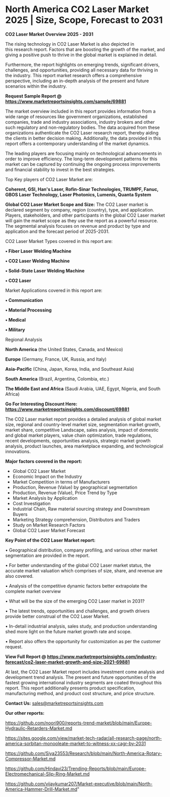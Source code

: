 # North America CO2 Laser Market 2025 | Size, Scope, Forecast to 2031

<Strong> CO2 Laser Market Overview 2025 - 2031</strong>

The rising technology in CO2 Laser Market is also depicted in this research report. Factors that are boosting the growth of the market, and giving a positive push to thrive in the global market is explained in detail.

Furthermore, the report highlights on emerging trends, significant drivers, challenges, and opportunities, providing all necessary data for thriving in the industry. This report market research offers a comprehensive perspective, including an in-depth analysis of the present and future scenarios within the industry.

<strong>Request Sample Report @ <a href=https://www.marketreportsinsights.com/sample/69881>https://www.marketreportsinsights.com/sample/69881</a></strong>

The market overview included in this report provides information from a wide range of resources like government organizations, established companies, trade and industry associations, industry brokers and other such regulatory and non-regulatory bodies. The data acquired from these organizations authenticate the CO2 Laser research report, thereby aiding the clients in better decision making. Additionally, the data provided in this report offers a contemporary understanding of the market dynamics.

The leading players are focusing mainly on technological advancements in order to improve efficiency. The long-term development patterns for this market can be captured by continuing the ongoing process improvements and financial stability to invest in the best strategies.

Top Key players of CO2 Laser Market are:

<strong>Coherent, GSI, Han&#39;s Laser, Rofin-Sinar Technologies, TRUMPF, Fanuc, GBOS Laser Technology, Laser Photonics, Lumenis, Quanta System</strong>

<strong><b>Global CO2 Laser Market Scope and Size:</b></strong>
The CO2 Laser market is declared segment by company, region (country), type, and application. Players, stakeholders, and other participants in the global CO2 Laser market will gain the market scope as they use the report as a powerful resource. The segmental analysis focuses on revenue and product by type and application and the forecast period of 2025-2031.

CO2 Laser Market Types covered in this report are:

<strong>• Fiber Laser Welding Machine

• CO2 Laser Welding Machine

• Solid-State Laser Welding Machine

• CO2 Laser</strong>

Market Applications covered in this report are:

<strong>• Communication

• Material Processing

• Medical

• Military</strong> 

Regional Analysis

<strong>North America</strong> (the United States, Canada, and Mexico)

<strong>Europe</strong> (Germany, France, UK, Russia, and Italy)

<strong>Asia-Pacific</strong> (China, Japan, Korea, India, and Southeast Asia)

<strong>South America</strong> (Brazil, Argentina, Colombia, etc.)

<strong>The Middle East and Africa</strong> (Saudi Arabia, UAE, Egypt, Nigeria, and South Africa)

<strong>Go For Interesting Discount Here: <a href=https://www.marketreportsinsights.com/discount/69881>https://www.marketreportsinsights.com/discount/69881</a></strong>

The CO2 Laser market report provides a detailed analysis of global market size, regional and country-level market size, segmentation market growth, market share, competitive Landscape, sales analysis, impact of domestic and global market players, value chain optimization, trade regulations, recent developments, opportunities analysis, strategic market growth analysis, product launches, area marketplace expanding, and technological innovations.

<strong><b>Major factors covered in the report:</b></strong>
<ul>
  <li>Global CO2 Laser Market </li>
  <li>Economic Impact on the Industry</li>
  <li>Market Competition in terms of Manufacturers</li>
  <li>Production, Revenue (Value) by geographical segmentation</li>
  <li>Production, Revenue (Value), Price Trend by Type</li>
  <li>Market Analysis by Application</li>
  <li>Cost Investigation</li>
  <li>Industrial Chain, Raw material sourcing strategy and Downstream Buyers</li>
  <li>Marketing Strategy comprehension, Distributors and Traders</li>
  <li>Study on Market Research Factors</li>
  <li>Global CO2 Laser Market Forecast</li>
</ul>

<strong><b>Key Point of the CO2 Laser Market report:</b></strong>

• Geographical distribution, company profiling, and various other market segmentation are provided in the report.

• For better understanding of the global CO2 Laser market status, the accurate market valuation which comprises of size, share, and revenue are also covered.

• Analysis of the competitive dynamic factors better extrapolate the complete market overview

• What will be the size of the emerging CO2 Laser market in 2031?

• The latest trends, opportunities and challenges, and growth drivers provide better construal of the CO2 Laser Market.

• In-detail industrial analysis, sales study, and production understanding shed more light on the future market growth rate and scope.

• Report also offers the opportunity for customization as per the customer request.

<strong><b>View Full Report @ <a href=https://www.marketreportsinsights.com/industry-forecast/co2-laser-market-growth-and-size-2021-69881>https://www.marketreportsinsights.com/industry-forecast/co2-laser-market-growth-and-size-2021-69881</a></b></strong>


At last, the CO2 Laser Market report includes investment come analysis and development trend analysis. The present and future opportunities of the fastest growing international industry segments are coated throughout this report. This report additionally presents product specification, manufacturing method, and product cost structure, and price structure.

<strong>Contact Us:</strong>
sales@marketreportsinsights.com

<strong>Our other reports:</strong>

<a href=https://github.com/noori900/reports-trend-market/blob/main/Europe-Hydraulic-Retarders-Market.md>https://github.com/noori900/reports-trend-market/blob/main/Europe-Hydraulic-Retarders-Market.md</a>

<a href=https://sites.google.com/view/market-tech-radar/all-research-page/north-america-sorbitan-monooleate-market-to-witness-xx-cagr-by-2031>https://sites.google.com/view/market-tech-radar/all-research-page/north-america-sorbitan-monooleate-market-to-witness-xx-cagr-by-2031</a>

<a href=https://github.com/Siya23553/Research/blob/main/North-America-Rotary-Compressor-Market.md>https://github.com/Siya23553/Research/blob/main/North-America-Rotary-Compressor-Market.md</a>

<a href=https://github.com/Hindavi23/Trending-Reports/blob/main/Europe-Electromechanical-Slip-Ring-Market.md>https://github.com/Hindavi23/Trending-Reports/blob/main/Europe-Electromechanical-Slip-Ring-Market.md</a>

<a href=https://github.com/vijaykumar207/Market-executive/blob/main/North-America-Hammer-Drill-Market.md>https://github.com/vijaykumar207/Market-executive/blob/main/North-America-Hammer-Drill-Market.md</a>"
